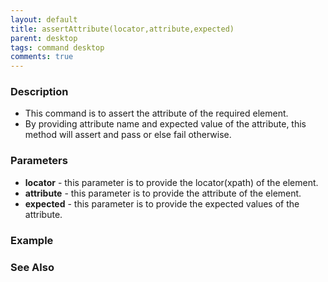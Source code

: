 ```yaml
---
layout: default
title: assertAttribute(locator,attribute,expected)
parent: desktop
tags: command desktop
comments: true
---
```


### Description

- This command is to assert the attribute of the required element.
- By providing attribute name and expected value of the attribute, this method will assert and pass or else fail otherwise.

### Parameters

- **locator** -  this parameter is to provide the locator(xpath) of the element.
- **attribute** - this parameter is to provide the attribute of the element.
- **expected** - this parameter is to provide the expected values of the attribute.

### Example

### See Also
